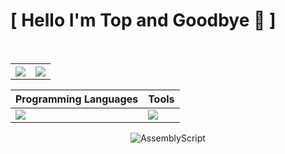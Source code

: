   # [ Hello I'm Top and Goodbye 👋 ]
  <!-- ![](https://media.licdn.com/dms/image/v2/D4D12AQEM9F_-u1OT5Q/article-cover_image-shrink_600_2000/article-cover_image-shrink_600_2000/0/1658763190886?e=2147483647&v=beta&t=aEp72fzTRZC_0EilFbT0wVV2jw6O-Bqt759qLG4pLrw) -->

  <div align="center">
<!--     <img width=700px src="https://streak-stats.demolab.com?user=Top-Slayer&theme=tokyonight-duo&hide_border=true&date_format=j%20M%5B%20Y%5D&mode=weekly&exclude_days=Sun%2CMon%2CTue%2CWed%2CThu%2CFri%2CSat"/> -->
    <br>
    <table align="center">
      <tr>
        <th>
          <img src="https://github-readme-stats.vercel.app/api/top-langs/?username=Top-Slayer&langs_count=20&layout=compact&theme=tokyonight&hide_border=true&bg_color=00000000"/>
        </th>
        <th>
          <img src="https://github-readme-stats.vercel.app/api/wakatime?username=TopSlayer&theme=radical&hide_border=true&bg_color=00000000&layout=compact"/>
        </th>
      </tr>
    </table>
  </div>
  
  <div align="center">
    
  |                             Programming Languages                           |                                     Tools                                   |
  | --------------------------------------------------------------------------- | --------------------------------------------------------------------------- |
  | <img src="https://skillicons.dev/icons?i=c,cs,python,bash,go" /> | <img src="https://skillicons.dev/icons?i=unity,blender,neovim,vscode,arch" /> |    
 
  ![AssemblyScript](https://img.shields.io/badge/assembly%20script-%23000000.svg?style=for-the-badge&logo=assemblyscript&logoColor=white)

  </div>
